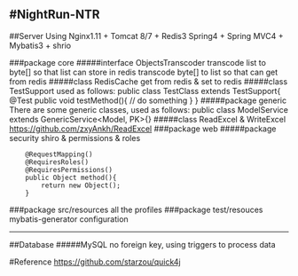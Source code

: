 #NightRun-NTR
-------------
##Server
	Using Nginx1.11 + Tomcat 8/7 + Redis3
	Spring4 + Spring MVC4 + Mybatis3 + shrio
	
###package core
#####interface ObjectsTranscoder
    	transcode list<T> to byte[] so that list<T> can store in redis
        transcode byte[] to list<T> so that can get from redis
#####class RedisCache
    	get from redis & set to redis
#####class TestSupport
    	used as follows: 
        public class TestClass extends TestSupport{
        	@Test
            public void testMethod(){
            	// do something
            }
        }
#####package generic
		There are some generic classes, used as follows:
        public class ModelService extends GenericService<Model, PK>{}
#####class ReadExcel & WriteExcel
		https://github.com/zxyAnkh/ReadExcel
###package web
#####package security
		shiro & permissions & roles

        @RequestMapping()
        @RequiresRoles()
        @RequiresPermissions()
        public Object method(){ 
            return new Object();
        }

###package src/resources
		all the profiles
###package test/resouces
		mybatis-generator configuration

------------
##Database
#####MySQL
    no foreign key, using triggers to process data

#Reference
    https://github.com/starzou/quick4j